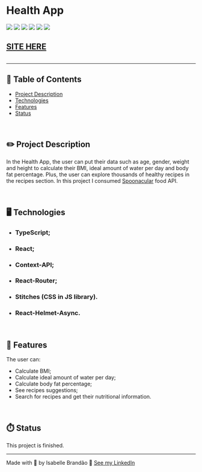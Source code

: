# Health App

![](https://img.shields.io/github/forks/isabdch/health-app?color=%236FC3AB&style=for-the-badge)
![](https://img.shields.io/github/languages/count/isabdch/health-app?color=%236FC3AB&style=for-the-badge)
![](https://img.shields.io/github/repo-size/isabdch/health-app?color=%236FC3AB&style=for-the-badge)
![](https://img.shields.io/github/issues/isabdch/health-app?color=%236FC3AB&style=for-the-badge)
![](https://img.shields.io/github/stars/isabdch/health-app?color=%236FC3AB&style=for-the-badge)
![](https://img.shields.io/github/license/isabdch/health-app?color=%236FC3AB&style=for-the-badge)

## [SITE HERE](https://isabdch.github.io/health-app/home)

![]()

---

## 📖 Table of Contents

- [Project Description](#project-description)
- [Technologies](#technologies)
- [Features](#features)
- [Status](#status)

<br />

## ✏️ Project Description

In the Health App, the user can put their data such as age, gender, weight and height to calculate their BMI, ideal amount of water per day and body fat percentage. Plus, the user can explore thousands of healthy recipes in the recipes section. In this project I consumed [Spoonacular](https://spoonacular.com/food-api) food API.

<br />

## 🖥️ Technologies

- ### TypeScript;

- ### React;

- ### Context-API;

- ### React-Router;

- ### Stitches (CSS in JS library).

- ### React-Helmet-Async.

<br />

## 🥇 Features

The user can:

- Calculate BMI;
- Calculate ideal amount of water per day;
- Calculate body fat percentage;
- See recipes suggestions;
- Search for recipes and get their nutritional information.

<br />

## ⏱️ Status

This project is finished.

---

Made with 💜 by Isabelle Brandão 👋 [See my LinkedIn](https://www.linkedin.com/in/isabelle-brand%C3%A3o-5645551a8/)
